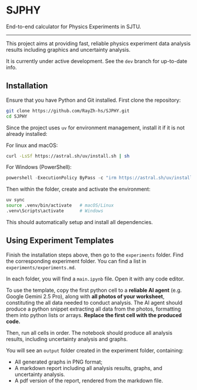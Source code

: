 # SJPHY

End-to-end calculator for Physics Experiments in SJTU.

---

This project aims at providing fast, reliable physics experiment data analysis results including graphics and uncertainty analysis.

It is currently under active development. See the `dev` branch for up-to-date info.

## Installation

Ensure that you have Python and Git installed. First clone the repository:

```bash
git clone https://github.com/RayZh-hs/SJPHY.git
cd SJPHY
```

Since the project uses `uv` for environment management, install it if it is not already installed:

For linux and macOS:

```bash
curl -LsSf https://astral.sh/uv/install.sh | sh
```

For Windows (PowerShell):

```powershell
powershell -ExecutionPolicy ByPass -c "irm https://astral.sh/uv/install.ps1 | iex"
```

Then within the folder, create and activate the environment:

```bash
uv sync
source .venv/bin/activate   # macOS/Linux
.venv\Scripts\activate      # Windows
```

This should automatically setup and install all dependencies.

## Using Experiment Templates

Finish the installation steps above, then go to the `experiments` folder. Find the corresponding experiment folder. You can find a list in `experiments/experiments.md`.

In each folder, you will find a `main.ipynb` file. Open it with any code editor.

To use the template, copy the first python cell to a **reliable AI agent** (e.g. Google Gemini 2.5 Pro), along with **all photos of your worksheet**, constituting the all data needed to conduct analysis.
The AI agent should produce a python snippet extracting all data from the photos, formatting them into python lists or arrays.
**Replace the first cell with the produced code.**

Then, run all cells in order. The notebook should produce all analysis results, including uncertainty analysis and graphs.

You will see an `output` folder created in the experiment folder, containing:
- All generated graphs in PNG format;
- A markdown report including all analysis results, graphs, and uncertainty analysis.
- A pdf version of the report, rendered from the markdown file.
